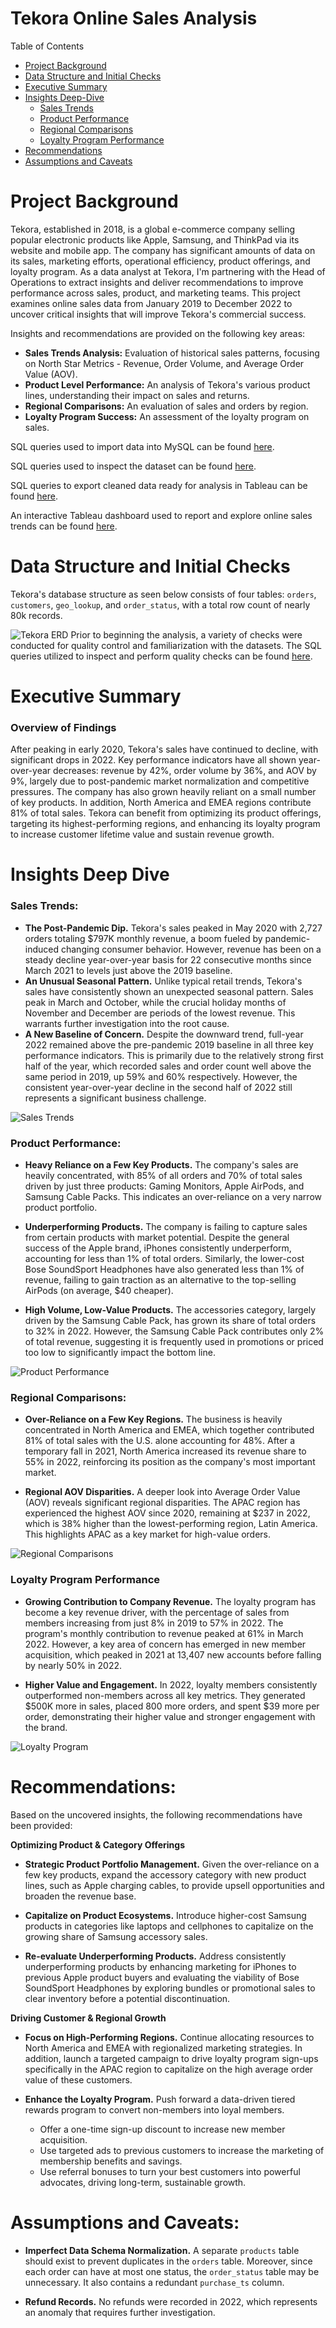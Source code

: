 # Tekora Online Sales Analysis


Table of Contents

- [Project Background](#project-background)
- [Data Structure and Initial Checks](#data-structure-and-initial-checks)
- [Executive Summary](#executive-summary)
- [Insights Deep-Dive](#insights-deep-dive)
  - [Sales Trends](#sales-trends)
  - [Product Performance](#product-performance)
  - [Regional Comparisons](#regional-comparisons)
  - [Loyalty Program Performance](#loyalty-program-performance)
- [Recommendations](#recommendations)
- [Assumptions and Caveats](#assumptions-and-caveats)




# Project Background

Tekora, established in 2018, is a global e-commerce company selling popular electronic products like Apple, Samsung, and ThinkPad via its website and mobile app. The company has significant amounts of data on its sales, marketing efforts, operational efficiency, product offerings, and loyalty program. As a data analyst at Tekora, I'm partnering with the Head of Operations to extract insights and deliver recommendations to improve performance across sales, product, and marketing teams. This project examines online sales data from January 2019 to December 2022 to uncover critical insights that will improve Tekora's commercial success.

Insights and recommendations are provided on the following key areas:

- **Sales Trends Analysis:** Evaluation of historical sales patterns, focusing on North Star Metrics - Revenue, Order Volume, and Average Order Value (AOV).
- **Product Level Performance:** An analysis of Tekora's various product lines, understanding their impact on sales and returns.
- **Regional Comparisons:** An evaluation of sales and orders by region.
- **Loyalty Program Success:** An assessment of the loyalty program on sales.

SQL queries used to import data into MySQL can be found [here](https://github.com/hiepnguyenbg/Tekora-Online-Sales-Analysis/blob/main/assets/Dataset%20Import.sql).

SQL queries used to inspect the dataset can be found [here](https://github.com/hiepnguyenbg/Tekora-Online-Sales-Analysis/blob/main/assets/Initial%20Data%20Checks.sql).

SQL queries to export cleaned data ready for analysis in Tableau can be found [here](https://github.com/hiepnguyenbg/Tekora-Online-Sales-Analysis/blob/main/assets/Cleaning%20Data%20for%20Analysis.sql).

An interactive Tableau dashboard used to report and explore online sales trends can be found [here](https://public.tableau.com/app/profile/hiepnguyenbg/viz/TekoraSalesAnalysis/TrendDashboard).

# Data Structure and Initial Checks

Tekora's database structure as seen below consists of four tables: `orders`, `customers`, `geo_lookup`, and `order_status`, with a total row count of nearly 80k records.

![Tekora ERD](https://github.com/hiepnguyenbg/Tekora-Online-Sales-Analysis/blob/main/assets/Tekora%20ERD.jpg)
Prior to beginning the analysis, a variety of checks were conducted for quality control and familiarization with the datasets. The SQL queries utilized to inspect and perform quality checks can be found [here](https://github.com/hiepnguyenbg/Tekora-Online-Sales-Analysis/blob/main/assets/Initial%20Data%20Checks.sql).

# Executive Summary

### Overview of Findings

After peaking in early 2020, Tekora's sales have continued to decline, with significant drops in 2022. Key performance indicators have all shown year-over-year decreases: revenue by 42%, order volume by 36%, and AOV by 9%, largely due to post-pandemic market normalization and competitive pressures. The company has also grown heavily reliant on a small number of key products. In addition, North America and EMEA regions contribute 81% of total sales. Tekora can benefit from optimizing its product offerings, targeting its highest-performing regions, and enhancing its loyalty program to increase customer lifetime value and sustain revenue growth.

# Insights Deep Dive

### Sales Trends:

* **The Post-Pandemic Dip.** Tekora's sales peaked in May 2020 with 2,727 orders totaling $797K monthly revenue, a boom fueled by pandemic-induced changing consumer behavior. However, revenue has been on a steady decline year-over-year basis for 22 consecutive months since March 2021 to levels just above the 2019 baseline.
* **An Unusual Seasonal Pattern.** Unlike typical retail trends, Tekora's sales have consistently shown an unexpected seasonal pattern. Sales peak in March and October, while the crucial holiday months of November and December are periods of the lowest revenue. This warrants further investigation into the root cause.
* **A New Baseline of Concern.** Despite the downward trend, full-year 2022 remained above the pre-pandemic 2019 baseline in all three key performance indicators. This is primarily due to the relatively strong first half of the year, which recorded sales and order count well above the same period in 2019, up 59% and 60% respectively. However, the consistent year-over-year decline in the second half of 2022 still represents a significant business challenge.
  

![Sales Trends](https://github.com/hiepnguyenbg/Tekora-Online-Sales-Analysis/blob/main/assets/Trend%20Dashboard.png)


### Product Performance:

* **Heavy Reliance on a Few Key Products.** The company's sales are heavily concentrated, with 85% of all orders and 70% of total sales driven by just three products: Gaming Monitors, Apple AirPods, and Samsung Cable Packs. This indicates an over-reliance on a very narrow product portfolio.

* **Underperforming Products.** The company is failing to capture sales from certain products with market potential.  Despite the general success of the Apple brand, iPhones consistently underperform, accounting for less than 1% of total orders. Similarly, the lower-cost Bose SoundSport Headphones have also generated less than 1% of revenue, failing to gain traction as an alternative to the top-selling AirPods (on average, $40 cheaper).
  
* **High Volume, Low-Value Products.** The accessories category, largely driven by the Samsung Cable Pack, has grown its share of total orders to 32% in 2022. However, the Samsung Cable Pack contributes only 2% of total revenue, suggesting it is frequently used in promotions or priced too low to significantly impact the bottom line.

![Product Performance](https://github.com/hiepnguyenbg/Tekora-Online-Sales-Analysis/blob/main/assets/Product%20Dashboard.png)



### Regional Comparisons:

* **Over-Reliance on a Few Key Regions.** The business is heavily concentrated in North America and EMEA, which together contributed 81% of total sales with the U.S. alone accounting for 48%.  After a temporary fall in 2021, North America increased its revenue share to 55% in 2022, reinforcing its position as the company's most important market.
 
* **Regional AOV Disparities.** A deeper look into Average Order Value (AOV) reveals significant regional disparities. The APAC region has experienced the highest AOV since 2020, remaining at $237 in 2022, which is 38% higher than the lowest-performing region, Latin America. This highlights APAC as a key market for high-value orders.
  


![Regional Comparisons](https://github.com/hiepnguyenbg/Tekora-Online-Sales-Analysis/blob/main/assets/Region%20Dashboard.png)


### Loyalty Program Performance

* **Growing Contribution to Company Revenue.** The loyalty program has become a key revenue driver, with the percentage of sales from members increasing from just 8% in 2019 to 57% in 2022. The program's monthly contribution to revenue peaked at 61% in March 2022. However, a key area of concern has emerged in new member acquisition, which peaked in 2021 at 13,407 new accounts before falling by nearly 50% in 2022.
  
* **Higher Value and Engagement.** In 2022, loyalty members consistently outperformed non-members across all key metrics. They generated $500K more in sales, placed 800 more orders, and spent $39 more per order, demonstrating their higher value and stronger engagement with the brand.
  

![Loyalty Program](https://github.com/hiepnguyenbg/Tekora-Online-Sales-Analysis/blob/main/assets/Loyalty%20Dashboard.png)




# Recommendations:

Based on the uncovered insights, the following recommendations have been provided: 

**Optimizing Product & Category Offerings**

* **Strategic Product Portfolio Management.** Given the over-reliance on a few key products, expand the accessory category with new product lines, such as Apple charging cables, to provide upsell opportunities and broaden the revenue base.
  
* **Capitalize on Product Ecosystems.** Introduce higher-cost Samsung products in categories like laptops and cellphones to capitalize on the growing share of Samsung accessory sales.
  
* **Re-evaluate Underperforming Products.** Address consistently underperforming products by enhancing marketing for iPhones to previous Apple product buyers and evaluating the viability of Bose SoundSport Headphones by exploring bundles or promotional sales to clear inventory before a potential discontinuation.

**Driving Customer & Regional Growth**

* **Focus on High-Performing Regions.** Continue allocating resources to North America and EMEA with regionalized marketing strategies. In addition, launch a targeted campaign to drive loyalty program sign-ups specifically in the APAC region to capitalize on the high average order value of these customers.

* **Enhance the Loyalty Program.** Push forward a data-driven tiered rewards program to convert non-members into loyal members.
  * Offer a one-time sign-up discount to increase new member acquisition.
  * Use targeted ads to previous customers to increase the marketing of membership benefits and savings.
  * Use referral bonuses to turn your best customers into powerful advocates, driving long-term, sustainable growth.



# Assumptions and Caveats:

* **Imperfect Data Schema Normalization.** A separate `products` table should exist to prevent duplicates in the `orders` table. Moreover, since each order can have at most one status, the `order_status` table may be unnecessary. It also contains a redundant `purchase_ts` column.

* **Refund Records.** No refunds were recorded in 2022, which represents an anomaly that requires further investigation.


